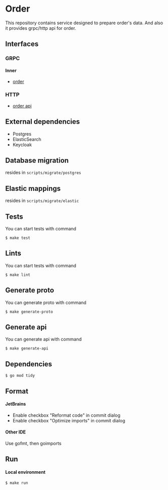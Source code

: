 # Order

This repository contains service designed to prepare order's data.
And also it provides grpc/http api for order.

## Interfaces

### GRPC
#### Inner
- [order](pkg/proto/api/service.proto)

### HTTP
- [order api](api-spec/swagger.json)

## External dependencies
- Postgres
- ElasticSearch
- Keycloak

## Database migration
resides in `scripts/migrate/postgres`

## Elastic mappings
resides in `scripts/migrate/elastic`

## Tests
You can start tests with command
```
$ make test
```

## Lints
You can start tests with command
```
$ make lint
```

## Generate proto
You can generate proto with command
```
$ make generate-proto
```

## Generate api
You can generate api with command
```
$ make generate-api
```

## Dependencies
```
$ go mod tidy
```

## Format
#### JetBrains
- Enable checkbox "Reformat code" in commit dialog
- Enable checkbox "Optimize imports" in commit dialog
#### Other IDE
Use gofmt, then goimports

## Run
#### Local environment
```
$ make run
```
